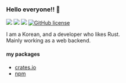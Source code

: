 ### Hello everyone!! 👋

![](https://img.shields.io/badge/language-Rust-red) ![](https://img.shields.io/badge/language-Node-yellow) ![](https://img.shields.io/badge/version-1.0.0-brightgreen) [![GitHub license](https://img.shields.io/badge/license-MIT-blue.svg)]() 

I am a Korean, and a developer who likes Rust.  
Mainly working as a web backend.

#### my packages
- [crates.io](https://crates.io/users/myyrakle)  
- [npm](https://www.npmjs.com/~myyrakle)
